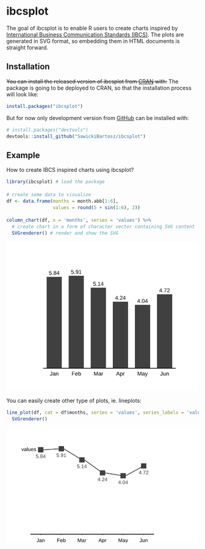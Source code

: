 
<!-- README.md is generated from README.Rmd. Please edit that file -->

# ibcsplot

<!-- badges: start -->

<!-- badges: end -->

The goal of ibcsplot is to enable R users to create charts inspired by
[International Business Communication Standards
(IBCS)](https://www.ibcs.com/). The plots are generated in SVG format,
so embedding them in HTML documents is straight forward.

## Installation

~~You can install the released version of ibcsplot from
[CRAN](https://CRAN.R-project.org) with:~~ The package is going to be
deployed to CRAN, so that the installation process will look like:

``` r
install.packages("ibcsplot")
```

But for now only development version from [GitHub](https://github.com/)
can be installed with:

``` r
# install.packages("devtools")
devtools::install_github("SawickiBartosz/ibcsplot")
```

## Example

How to create IBCS inspired charts using ibcsplot?

``` r
library(ibcsplot) # load the package

# create some data to visualize
df <- data.frame(months = month.abb[1:6],
                 values = round(5 + sin(1:6), 2))

column_chart(df, x = 'months', series = 'values') %>% 
  # create chart in a form of character vector containing SVG content
  SVGrenderer() # render and show the SVG 
```

![example column chart](man/figures/README-example-columns-1.svg)

You can easily create other type of plots, ie. lineplots:

``` r
line_plot(df, cat = df$months, series = 'values', series_labels = 'values') %>% 
  SVGrenderer()
```

![example line chart](man/figures/README-example-lines-1.svg)

